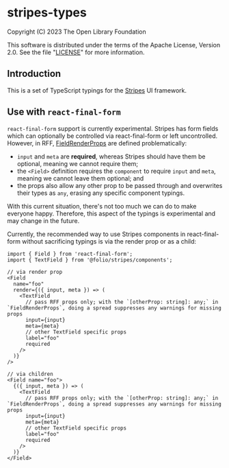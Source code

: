 # stripes-types

Copyright (C) 2023 The Open Library Foundation

This software is distributed under the terms of the Apache License,
Version 2.0. See the file "[LICENSE](LICENSE)" for more information.

## Introduction

This is a set of TypeScript typings for the [Stripes](https://github.com/folio-org/stripes/) UI framework.

## Use with `react-final-form`

`react-final-form` support is currently experimental. Stripes has form fields which can optionally be controlled via react-final-form or left uncontrolled. However, in RFF, [FieldRenderProps](https://github.com/final-form/react-final-form/blob/09ccc607b3e8843addd7cbde7a84a82866587000/typescript/index.d.ts#L43-L50) are defined problematically:

- `input` and `meta` are **required**, whereas Stripes should have them be optional, meaning we cannot require them;
- the `<Field>` definition requires the `component` to require `input` and `meta`, meaning we cannot leave them optional; and
- the props also allow any other prop to be passed through and overwrites their types as `any`, erasing any specific component typings.

With this current situation, there's not too much we can do to make everyone happy. Therefore, this aspect of the typings is experimental and may change in the future.

Currently, the recommended way to use Stripes components in react-final-form without sacrificing typings is via the render prop or as a child:

```tsx
import { Field } from 'react-final-form';
import { TextField } from '@folio/stripes/components';

// via render prop
<Field
  name="foo"
  render={({ input, meta }) => (
    <TextField
      // pass RFF props only; with the `[otherProp: string]: any;` in `FieldRenderProps`, doing a spread suppresses any warnings for missing props
      input={input}
      meta={meta}
      // other TextField specific props
      label="foo"
      required
    />
  )}
/>

// via children
<Field name="foo">
  {({ input, meta }) => (
    <TextField
      // pass RFF props only; with the `[otherProp: string]: any;` in `FieldRenderProps`, doing a spread suppresses any warnings for missing props
      input={input}
      meta={meta}
      // other TextField specific props
      label="foo"
      required
    />
  )}
</Field>
```
